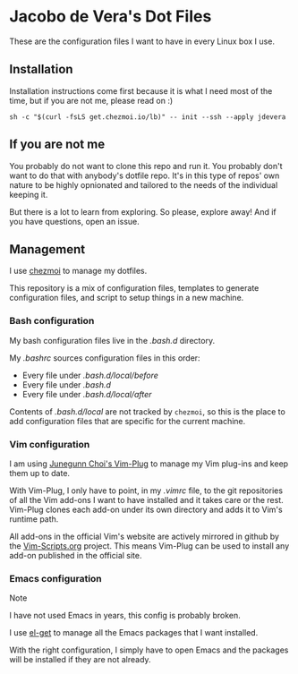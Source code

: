 # Jacobo de Vera's Dot Files

These are the configuration files I want to have in every Linux box I use.

## Installation

Installation instructions come first because it is what I need most of the
time, but if you are not me, please read on :) 

    sh -c "$(curl -fsLS get.chezmoi.io/lb)" -- init --ssh --apply jdevera

## If you are not me

You probably do not want to clone this repo and run it. You probably don't want
to do that with anybody's dotfile repo. It's in this type of repos' own nature
to be highly opnionated and tailored to the needs of the individual keeping it.

But there is a lot to learn from exploring. So please, explore away! And if you
have questions, open an issue.

## Management

I use [chezmoi](https://www.chezmoi.io/) to manage my dotfiles.

This repository is a mix of configuration files, templates to generate
configuration files, and script to setup things in a new machine.


### Bash configuration

My bash configuration files live in the _.bash.d_ directory.

My _.bashrc_ sources configuration files in this order:

 * Every file under _.bash.d/local/before_
 * Every file under _.bash.d_
 * Every file under _.bash.d/local/after_

Contents of _.bash.d/local_ are not tracked by `chezmoi`, so this is the place to
add configuration files that are specific for the current machine.

### Vim configuration

I am using [Junegunn Choi's Vim-Plug](https://github.com/junegunn/vim-plug) to
manage my Vim plug-ins and keep them up to date.

With Vim-Plug, I only have to point, in my _.vimrc_ file, to the git
repositories of all the Vim add-ons I want to have installed and it takes care
or the rest. Vim-Plug clones each add-on under its own directory and adds it
to Vim's runtime path.

All add-ons in the official Vim's website are actively mirrored in github by
the [Vim-Scripts.org](http://vim-scripts.org/) project. This means Vim-Plug
can be used to install any add-on published in the official site.

### Emacs configuration

> [!NOTE]
> I have not used Emacs in years, this config is probably broken.

I use [el-get](https://github.com/dimitri/el-get) to manage all the Emacs
packages that I want installed.

With the right configuration, I simply have to open Emacs and the packages
will be installed if they are not already.

<!--
vim:linebreak:textwidth=78:spell:
-->
